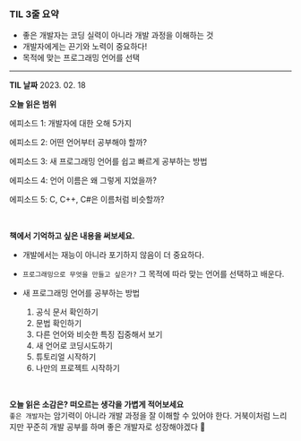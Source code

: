 ### TIL 3줄 요약

- 좋은 개발자는 코딩 실력이 아니라 개발 과정을 이해하는 것
- 개발자에게는 끈기와 노력이 중요하다!
- 목적에 맞는 프로그래밍 언어를 선택

---

**TIL 날짜** 2023. 02. 18

**오늘 읽은 범위**

에피소드 1: 개발자에 대한 오해 5가지

에피소드 2: 어떤 언어부터 공부해야 할까?

에피소드 3: 새 프로그래밍 언어를 쉽고 빠르게 공부하는 방법

에피소드 4: 언어 이름은 왜 그렇게 지었을까?

에피소드 5: C, C++, C#은 이름처럼 비슷할까?

<br>

**책에서 기억하고 싶은 내용을 써보세요.**

- 개발에서는 재능이 아니라 포기하지 않음이 더 중요하다.

- `프로그래밍으로 무엇을 만들고 싶은가?` 그 목적에 따라 맞는 언어를 선택하고 배운다.

- 새 프로그래밍 언어를 공부하는 방법
  1. 공식 문서 확인하기
  2. 문법 확인하기
  3. 다른 언어와 비슷한 특징 집중해서 보기
  4. 새 언어로 코딩시도하기
  5. 튜토리얼 시작하기
  6. 나만의 프로젝트 시작하기

<br>

**오늘 읽은 소감은? 떠오르는 생각을 가볍게 적어보세요**
<br>
`좋은 개발자`는 암기력이 아니라 개발 과정을 잘 이해할 수 있어야 한다. 거북이처럼 느리지만 꾸준히 개발 공부를 하며 좋은 개발자로 성장해야겠다 🌿
